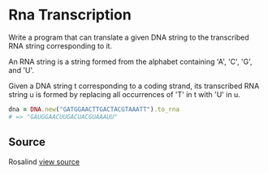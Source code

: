 # Rna Transcription

Write a program that can translate a given DNA string to the transcribed RNA
string corresponding to it.

An RNA string is a string formed
from the alphabet containing 'A', 'C', 'G', and 'U'.

Given a DNA string t corresponding to a coding strand,
its transcribed RNA string u is formed by replacing all occurrences of 'T' in t
with 'U' in u.


```ruby
dna = DNA.new("GATGGAACTTGACTACGTAAATT").to_rna
# => "GAUGGAACUUGACUACGUAAAUU"
```


## Source

Rosalind [view source](http://rosalind.info/problems/rna)
